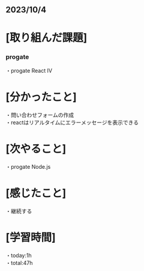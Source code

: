 ## 2023/10/4

# [取り組んだ課題]
### progate
・progate React IV
# [分かったこと]
・問い合わせフォームの作成  
・reactはリアルタイムにエラーメッセージを表示できる
# [次やること]
・progate Node.js
# [感じたこと]
・継続する
# [学習時間]
・today:1h  
・total:47h
